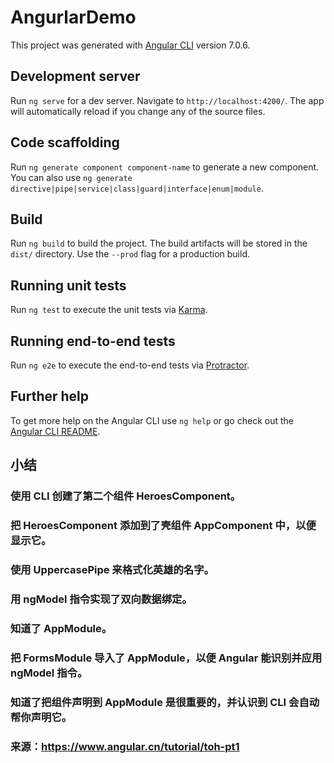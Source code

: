 # AngurlarDemo

This project was generated with [Angular CLI](https://github.com/angular/angular-cli) version 7.0.6.

## Development server

Run `ng serve` for a dev server. Navigate to `http://localhost:4200/`. The app will automatically reload if you change any of the source files.

## Code scaffolding

Run `ng generate component component-name` to generate a new component. You can also use `ng generate directive|pipe|service|class|guard|interface|enum|module`.

## Build

Run `ng build` to build the project. The build artifacts will be stored in the `dist/` directory. Use the `--prod` flag for a production build.

## Running unit tests

Run `ng test` to execute the unit tests via [Karma](https://karma-runner.github.io).

## Running end-to-end tests

Run `ng e2e` to execute the end-to-end tests via [Protractor](http://www.protractortest.org/).

## Further help

To get more help on the Angular CLI use `ng help` or go check out the [Angular CLI README](https://github.com/angular/angular-cli/blob/master/README.md).


## 小结
### 使用 CLI 创建了第二个组件 HeroesComponent。

### 把 HeroesComponent 添加到了壳组件 AppComponent 中，以便显示它。

### 使用 UppercasePipe 来格式化英雄的名字。

### 用 ngModel 指令实现了双向数据绑定。

### 知道了 AppModule。

### 把 FormsModule 导入了 AppModule，以便 Angular 能识别并应用 ngModel 指令。

### 知道了把组件声明到 AppModule 是很重要的，并认识到 CLI 会自动帮你声明它。

### 来源：https://www.angular.cn/tutorial/toh-pt1

